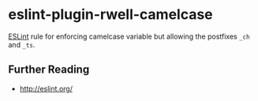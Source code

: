 
# eslint-plugin-rwell-camelcase

<a href="http://eslint.org/">ESLint</a> rule for enforcing camelcase variable but allowing the postfixes `_ch` and `_ts`.



## Further Reading

* http://eslint.org/


